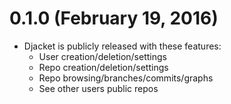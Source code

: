 # 0.1.0 (February 19, 2016)
* Djacket is publicly released with these features:
    - User creation/deletion/settings
    - Repo creation/deletion/settings
    - Repo browsing/branches/commits/graphs
    - See other users public repos
